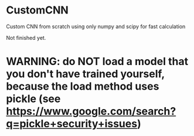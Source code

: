 # CustomCNN
Custom CNN from scratch using only numpy and scipy for fast calculation

Not finished yet.

# WARNING: do NOT load a model that you don't have trained yourself, because the load method uses pickle (see https://www.google.com/search?q=pickle+security+issues)
